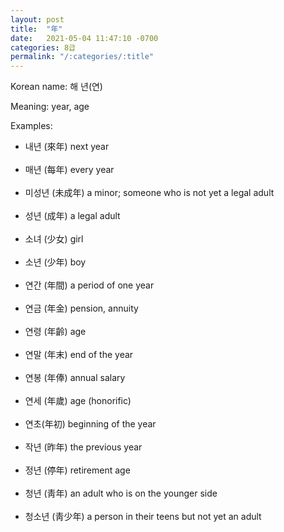 ```yaml
---
layout: post
title:  "年"
date:   2021-05-04 11:47:10 -0700
categories: 8급
permalink: "/:categories/:title"
---
```


Korean name: 해 년(연)

Meaning: year, age

Examples:
* 내년 (來年) next year <br><br>
* 매년 (每年) every year <br><br>
* 미성년 (未成年) a minor; someone who is not yet a legal adult <br><br>
* 성년 (成年) a legal adult <br><br>
* 소녀 (少女) girl <br><br>
* 소년 (少年) boy <br><br>
* 연간 (年間) a period of one year <br><br>
* 연금 (年金) pension, annuity <br><br>
* 연령 (年齡) age <br><br>
* 연말 (年末) end of the year <br><br>
* 연봉 (年俸) annual salary <br><br>
* 연세 (年歲) age (honorific) <br><br>
* 연초(年初) beginning of the year <br><br>
* 작년 (昨年) the previous year <br><br>
* 정년 (停年) retirement age <br><br>
* 청년 (靑年) an adult who is on the younger side <br><br>
* 청소년 (靑少年) a person in their teens but not yet an adult<br><br>
